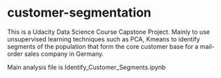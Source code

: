 # customer-segmentation

This is a Udacity Data Science Course Capstone Project. Mainly to use unsupervised learning techniques such as PCA, Kmeans to identify segments of the population that form the core customer base for a mail-order sales company in Germany. 

Main analysis file is Identify_Customer_Segments.ipynb
